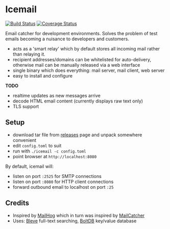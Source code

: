 # Icemail

[![Build Status](https://travis-ci.org/porjo/icemail.svg?branch=master)](https://travis-ci.org/porjo/icemail)
[![Coverage Status](https://coveralls.io/repos/github/porjo/icemail/badge.svg?branch=master)](https://coveralls.io/github/porjo/icemail?branch=master)

Email catcher for development environments. Solves the problem of test emails becoming a nuisance to developers and customers.

- acts as a 'smart relay' which by default stores all incoming mail rather than relaying it.
- recipient addresses/domains can be whitelisted for auto-delivery, otherwise mail can be manually released via a web interface
- single binary which does everything: mail server, mail client, web server
- easy to install and configure

**TODO**

- realtime updates as new messages arrive
- decode HTML email content (currently displays raw text only)
- TLS support

## Setup

- download tar file from [releases](https://github.com/porjo/icemail/releases) page and unpack somewhere convenient
- edit `config.toml` to suit
- run with `./icemail -c config.toml`
- point browser at `http://localhost:8080`

By default, icemail will:

- listen on port `:2525` for SMTP connections
- listen on port `:8080` for HTTP client connections
- forward outbound email to localhost on port `:25`

## Credits

- Inspired by [MailHog](https://github.com/mailhog/MailHog/) which in turn was inspired by [MailCatcher](http://mailcatcher.me/)
- Uses: [Bleve](http://www.blevesearch.com) full-text searching, [BoltDB](https://github.com/boltdb/bolt) key/value database

